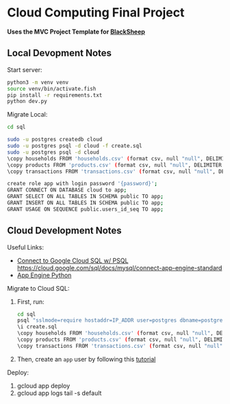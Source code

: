 # Cloud Computing Final Project

**Uses the MVC Project Template for [BlackSheep](https://github.com/Neoteroi/BlackSheep)**

## Local Devopment Notes
Start server:
```bash
python3 -m venv venv
source venv/bin/activate.fish 
pip install -r requirements.txt
python dev.py
```

Migrate Local:
```bash
cd sql

sudo -u postgres createdb cloud
sudo -u postgres psql -d cloud -f create.sql
sudo -u postgres psql -d cloud
\copy households FROM 'households.csv' (format csv, null "null", DELIMITER ',', HEADER);
\copy products FROM 'products.csv' (format csv, null "null", DELIMITER ',', HEADER);
\copy transactions FROM 'transactions.csv' (format csv, null "null", DELIMITER ',', HEADER);

create role app with login password '{password}';
GRANT CONNECT ON DATABASE cloud to app;
GRANT SELECT ON ALL TABLES IN SCHEMA public TO app;
GRANT INSERT ON ALL TABLES IN SCHEMA public TO app;
GRANT USAGE ON SEQUENCE public.users_id_seq TO app;
```

## Cloud Development Notes
Useful Links:
- [Connect to Google Cloud SQL w/ PSQL](https://cloud.google.com/sql/docs/postgres/connect-admin-ip)
https://cloud.google.com/sql/docs/mysql/connect-app-engine-standard
- [App Engine Python](https://cloud.google.com/appengine/docs/standard/python3/building-app)

Migrate to Cloud SQL:
1. First, run:
    ```bash
    cd sql
    psql "sslmode=require hostaddr=IP_ADDR user=postgres dbname=postgres"
    \i create.sql
    \copy households FROM 'households.csv' (format csv, null "null", DELIMITER ',', HEADER);
    \copy products FROM 'products.csv' (format csv, null "null", DELIMITER ',', HEADER);
    \copy transactions FROM 'transactions.csv' (format csv, null "null", DELIMITER ',', HEADER);
    ```
2. Then, create an `app` user by following this [tutorial](https://cloud.google.com/sql/docs/postgres/create-manage-users)

Deploy:
1. gcloud app deploy
2. gcloud app logs tail -s default